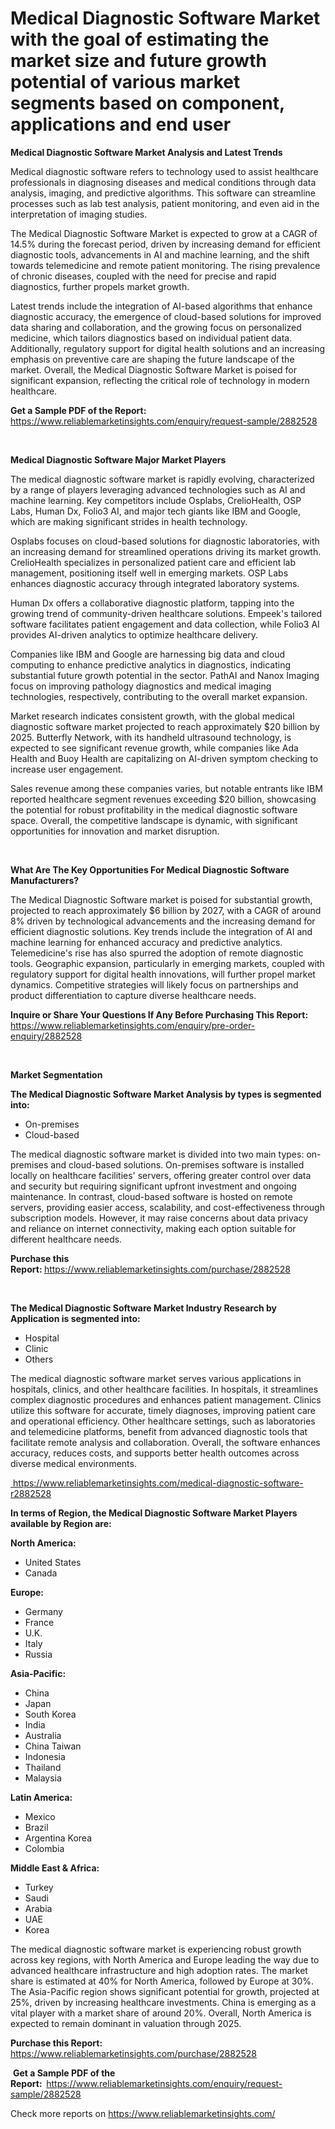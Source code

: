 <p><h1>Medical Diagnostic Software Market with the goal of estimating the market size and future growth potential of various market segments based on component, applications and end user</h1></p><p><strong>Medical Diagnostic Software Market Analysis and Latest Trends</strong></p>
<p><p>Medical diagnostic software refers to technology used to assist healthcare professionals in diagnosing diseases and medical conditions through data analysis, imaging, and predictive algorithms. This software can streamline processes such as lab test analysis, patient monitoring, and even aid in the interpretation of imaging studies. </p><p>The Medical Diagnostic Software Market is expected to grow at a CAGR of 14.5% during the forecast period, driven by increasing demand for efficient diagnostic tools, advancements in AI and machine learning, and the shift towards telemedicine and remote patient monitoring. The rising prevalence of chronic diseases, coupled with the need for precise and rapid diagnostics, further propels market growth. </p><p>Latest trends include the integration of AI-based algorithms that enhance diagnostic accuracy, the emergence of cloud-based solutions for improved data sharing and collaboration, and the growing focus on personalized medicine, which tailors diagnostics based on individual patient data. Additionally, regulatory support for digital health solutions and an increasing emphasis on preventive care are shaping the future landscape of the market. Overall, the Medical Diagnostic Software Market is poised for significant expansion, reflecting the critical role of technology in modern healthcare.</p></p>
<p><strong>Get a Sample PDF of the Report:&nbsp;</strong> <a href="https://www.reliablemarketinsights.com/enquiry/request-sample/2882528?utm_campaign=2002&utm_medium=2&utm_source=Github&utm_content=ia&utm_term=13032025&utm_id=medical-diagnostic-software">https://www.reliablemarketinsights.com/enquiry/request-sample/2882528</a></p>
<p>&nbsp;</p>
<p><strong>Medical Diagnostic Software Major Market Players</strong></p>
<p><p>The medical diagnostic software market is rapidly evolving, characterized by a range of players leveraging advanced technologies such as AI and machine learning. Key competitors include Osplabs, CrelioHealth, OSP Labs, Human Dx, Folio3 AI, and major tech giants like IBM and Google, which are making significant strides in health technology.</p><p>Osplabs focuses on cloud-based solutions for diagnostic laboratories, with an increasing demand for streamlined operations driving its market growth. CrelioHealth specializes in personalized patient care and efficient lab management, positioning itself well in emerging markets. OSP Labs enhances diagnostic accuracy through integrated laboratory systems.</p><p>Human Dx offers a collaborative diagnostic platform, tapping into the growing trend of community-driven healthcare solutions. Empeek's tailored software facilitates patient engagement and data collection, while Folio3 AI provides AI-driven analytics to optimize healthcare delivery.</p><p>Companies like IBM and Google are harnessing big data and cloud computing to enhance predictive analytics in diagnostics, indicating substantial future growth potential in the sector. PathAI and Nanox Imaging focus on improving pathology diagnostics and medical imaging technologies, respectively, contributing to the overall market expansion.</p><p>Market research indicates consistent growth, with the global medical diagnostic software market projected to reach approximately $20 billion by 2025. Butterfly Network, with its handheld ultrasound technology, is expected to see significant revenue growth, while companies like Ada Health and Buoy Health are capitalizing on AI-driven symptom checking to increase user engagement.</p><p>Sales revenue among these companies varies, but notable entrants like IBM reported healthcare segment revenues exceeding $20 billion, showcasing the potential for robust profitability in the medical diagnostic software space. Overall, the competitive landscape is dynamic, with significant opportunities for innovation and market disruption.</p></p>
<p>&nbsp;</p>
<p><strong>What Are The Key Opportunities For Medical Diagnostic Software Manufacturers?</strong></p>
<p><p>The Medical Diagnostic Software market is poised for substantial growth, projected to reach approximately $6 billion by 2027, with a CAGR of around 8% driven by technological advancements and the increasing demand for efficient diagnostic solutions. Key trends include the integration of AI and machine learning for enhanced accuracy and predictive analytics. Telemedicine's rise has also spurred the adoption of remote diagnostic tools. Geographic expansion, particularly in emerging markets, coupled with regulatory support for digital health innovations, will further propel market dynamics. Competitive strategies will likely focus on partnerships and product differentiation to capture diverse healthcare needs.</p></p>
<p><strong>Inquire or Share Your Questions If Any Before Purchasing This Report:</strong> <a href="https://www.reliablemarketinsights.com/enquiry/pre-order-enquiry/2882528?utm_campaign=2002&utm_medium=2&utm_source=Github&utm_content=ia&utm_term=13032025&utm_id=medical-diagnostic-software">https://www.reliablemarketinsights.com/enquiry/pre-order-enquiry/2882528</a></p>
<p>&nbsp;</p>
<p><strong>Market Segmentation</strong></p>
<p><strong>The Medical Diagnostic Software Market Analysis by types is segmented into:</strong></p>
<p><ul><li>On-premises</li><li>Cloud-based</li></ul></p>
<p><p>The medical diagnostic software market is divided into two main types: on-premises and cloud-based solutions. On-premises software is installed locally on healthcare facilities' servers, offering greater control over data and security but requiring significant upfront investment and ongoing maintenance. In contrast, cloud-based software is hosted on remote servers, providing easier access, scalability, and cost-effectiveness through subscription models. However, it may raise concerns about data privacy and reliance on internet connectivity, making each option suitable for different healthcare needs.</p></p>
<p><strong>Purchase this Report:&nbsp;</strong><a href="https://www.reliablemarketinsights.com/purchase/2882528?utm_campaign=2002&utm_medium=2&utm_source=Github&utm_content=ia&utm_term=13032025&utm_id=medical-diagnostic-software">https://www.reliablemarketinsights.com/purchase/2882528</a></p>
<p>&nbsp;</p>
<p><strong>The Medical Diagnostic Software Market Industry Research by Application is segmented into:</strong></p>
<p><ul><li>Hospital</li><li>Clinic</li><li>Others</li></ul></p>
<p><p>The medical diagnostic software market serves various applications in hospitals, clinics, and other healthcare facilities. In hospitals, it streamlines complex diagnostic procedures and enhances patient management. Clinics utilize this software for accurate, timely diagnoses, improving patient care and operational efficiency. Other healthcare settings, such as laboratories and telemedicine platforms, benefit from advanced diagnostic tools that facilitate remote analysis and collaboration. Overall, the software enhances accuracy, reduces costs, and supports better health outcomes across diverse medical environments.</p></p>
<p><a href="https://www.reliablemarketinsights.com/medical-diagnostic-software-r2882528?utm_campaign=2002&utm_medium=2&utm_source=Github&utm_content=ia&utm_term=13032025&utm_id=medical-diagnostic-software">&nbsp;https://www.reliablemarketinsights.com/medical-diagnostic-software-r2882528</a></p>
<p><strong>In terms of Region, the Medical Diagnostic Software Market Players available by Region are:</strong></p>
<p>
    <p> <strong> North America: </strong>
        <ul>
            <li>United States</li>
            <li>Canada</li>
        </ul>
        </p> 
    <p> <strong> Europe: </strong>
        <ul>
            <li>Germany</li>
            <li>France</li>
            <li>U.K.</li>
            <li>Italy</li>
            <li>Russia</li>
        </ul>
        </p> 
    <p> <strong> Asia-Pacific: </strong>
        <ul>
            <li>China</li>
            <li>Japan</li>
            <li>South Korea</li>
            <li>India</li>
            <li>Australia</li>
            <li>China Taiwan</li>
            <li>Indonesia</li>
            <li>Thailand</li>
            <li>Malaysia</li>
        </ul>
        </p> 
    <p> <strong> Latin America: </strong>
        <ul>
            <li>Mexico</li>
            <li>Brazil</li>
            <li>Argentina Korea</li>
            <li>Colombia</li>
        </ul>
        </p> 
    <p> <strong> Middle East & Africa: </strong>
        <ul>
            <li>Turkey</li>
            <li>Saudi</li>
            <li>Arabia</li>
            <li>UAE</li>
            <li>Korea</li>
        </ul>
    </p>
    </p>
<p><p>The medical diagnostic software market is experiencing robust growth across key regions, with North America and Europe leading the way due to advanced healthcare infrastructure and high adoption rates. The market share is estimated at 40% for North America, followed by Europe at 30%. The Asia-Pacific region shows significant potential for growth, projected at 25%, driven by increasing healthcare investments. China is emerging as a vital player with a market share of around 20%. Overall, North America is expected to remain dominant in valuation through 2025.</p></p>
<p><strong>Purchase this Report: </strong><a href="https://www.reliablemarketinsights.com/purchase/2882528?utm_campaign=2002&utm_medium=2&utm_source=Github&utm_content=ia&utm_term=13032025&utm_id=medical-diagnostic-software">https://www.reliablemarketinsights.com/purchase/2882528</a></p>
<p>&nbsp;<strong>Get a Sample PDF of the Report:&nbsp;&nbsp;</strong><a href="https://www.reliablemarketinsights.com/enquiry/request-sample/2882528?utm_campaign=2002&utm_medium=2&utm_source=Github&utm_content=ia&utm_term=13032025&utm_id=medical-diagnostic-software">https://www.reliablemarketinsights.com/enquiry/request-sample/2882528</a></p>
<p><strong></strong></p>
<p>Check more reports on <a href="https://www.reliablemarketinsights.com/?utm_campaign=2002&utm_medium=2&utm_source=Github&utm_content=ia&utm_term=13032025&utm_id=medical-diagnostic-software">https://www.reliablemarketinsights.com/</a></p>